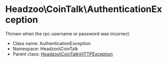 Headzoo\CoinTalk\AuthenticationException
===============

Thrown when the rpc username or password was incorrect.




* Class name: AuthenticationException
* Namespace: Headzoo\CoinTalk
* Parent class: [Headzoo\CoinTalk\HTTPException](Headzoo-CoinTalk-HTTPException.md)









